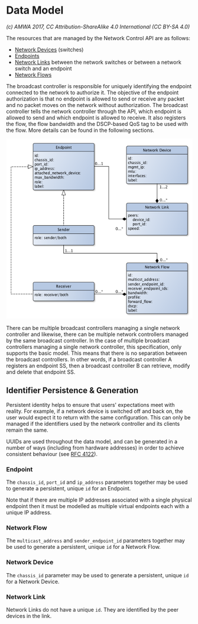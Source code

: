 # Data Model

_(c) AMWA 2017, CC Attribution-ShareAlike 4.0 International (CC BY-SA 4.0)_

The resources that are managed by the Network Control API are as follows:
- [Network Devices](3.3.%20Data%20Model%20-%20Network%20Device.md) (switches) 
- [Endpoints](3.1.%20Data%20Model%20-%20Endpoint.md)
- [Network Links](3.4.%20Data%20Model%20-%20Network%20Link.md) between the network switches or between a network switch and an endpoint
- [Network Flows](3.2.%20Data%20Model%20-%20Network%20Flow.md)

 The broadcast controller is responsible for uniquely identifying the endpoint connected to the network to authorize it. The objective of the endpoint authorization is that no endpoint is allowed to send or receive any packet and no packet moves on the network without authorization. The broadcast controller tells the network controller through the API, which endpoint is allowed to send and which endpoint is allowed to receive. It also registers the flow, the flow bandwidth and the DSCP-based QoS tag to be used with the flow. More details can be found in the following sections.

![Class Diagram](images/class-diagram.png)

There can be multiple broadcast controllers managing a single network controller and likewise, there can be multiple network controllers managed by the same broadcast controller. In the case of multiple broadcast controllers managing a single network controller, this specification, only supports the basic model. This means that there is no separation between the broadcast controllers. In other words, if a broadcast controller A registers an endpoint SS, then a broadcast controller B can retrieve, modify and delete that endpoint SS.

## Identifier Persistence & Generation

Persistent identity helps to ensure that users' expectations meet with reality. For example, if a network device is switched off and back on, the user would expect it to return with the same configuration. This can only be managed if the identifiers used by the network controller and its clients remain the same.

UUIDs are used throughout the data model, and can be generated in a number of ways (including from hardware addresses) in order to achieve consistent behaviour (see [RFC 4122](https://tools.ietf.org/html/rfc4122)).
 
### Endpoint

The `chassis_id`, `port_id` and `ip_address` parameters together may be used to generate a persistent, unique `id` for an Endpoint.

Note that if there are multiple IP addresses associated with a single physical endpoint then it must be modelled as multiple virtual endpoints each with a unique IP address.

### Network Flow

The `multicast_address` and `sender_endpoint_id` parameters together may be used to generate a persistent, unique `id` for a Network Flow.

### Network Device

The `chassis_id` parameter may be used to generate a persistent, unique `id` for a Network Device.

### Network Link

Network Links do not have a unique `id`. They are identified by the peer devices in the link.
